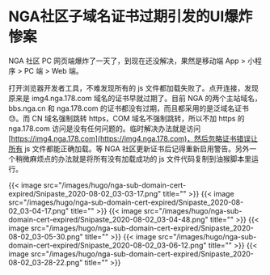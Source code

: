 # NGA社区子域名证书过期引发的UI爆炸惨案


NGA 社区 PC 网页端爆炸了一天了，到现在还没解决，果然是移动端 App > 小程序 > PC 端 > Web 端。

打开浏览器开发者工具，不难发现所有的 js 文件都加载失败了。点开连接，发现原来是 img4.nga.178.com 域名的证书早就过期了。目前 NGA 的两个主站域名，bbs.nga.cn 和 nga.178.com 的证书都没有过期，而且都采用的是泛域名证书 😓。而 CN 域名强制跳转 https，COM 域名不强制跳转，所以不加 https 的 nga.178.com 访问是没有任何问题的。临时解决办法就是访问[https://img4.nga.178.com](https://img4.nga.178.com)，然后忽略证书错误让所有 js 文件都能正确加载。等 NGA 社区更新证书后记得重新启用警告。另外一个稍微麻烦点的办法就是将所有没有加载成功的 js 文件代码复制到油猴脚本里运行。

{{< image src="/images/hugo/nga-sub-domain-cert-expired/Snipaste_2020-08-02_03-03-17.png" title="" >}}
{{< image src="/images/hugo/nga-sub-domain-cert-expired/Snipaste_2020-08-02_03-04-17.png" title="" >}}
{{< image src="/images/hugo/nga-sub-domain-cert-expired/Snipaste_2020-08-02_03-04-48.png" title="" >}}
{{< image src="/images/hugo/nga-sub-domain-cert-expired/Snipaste_2020-08-02_03-05-30.png" title="" >}}
{{< image src="/images/hugo/nga-sub-domain-cert-expired/Snipaste_2020-08-02_03-06-12.png" title="" >}}
{{< image src="/images/hugo/nga-sub-domain-cert-expired/Snipaste_2020-08-02_03-28-22.png" title="" >}}

